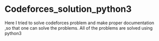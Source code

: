 # Codeforces_solution_python3
Here I tried to solve codeforces problem and  make proper documentation ,so that one can solve the problems.
All of the problems are solved using python3
